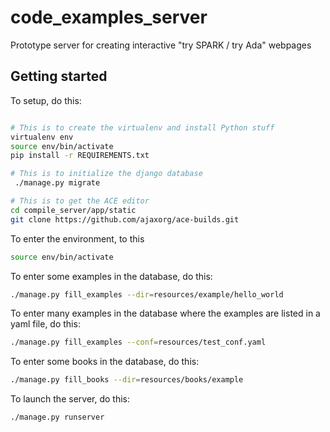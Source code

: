 # code_examples_server

Prototype server for creating interactive "try SPARK / try Ada" webpages

## Getting started

To setup, do this:
```sh

# This is to create the virtualenv and install Python stuff
virtualenv env
source env/bin/activate
pip install -r REQUIREMENTS.txt

# This is to initialize the django database
 ./manage.py migrate

# This is to get the ACE editor
cd compile_server/app/static
git clone https://github.com/ajaxorg/ace-builds.git
```

To enter the environment, to this
```sh
source env/bin/activate
```

To enter some examples in the database, do this:
```sh
./manage.py fill_examples --dir=resources/example/hello_world
```

To enter many examples in the database where the examples are listed in a yaml file, do this:
```sh
./manage.py fill_examples --conf=resources/test_conf.yaml
```

To enter some books in the database, do this:
```sh
./manage.py fill_books --dir=resources/books/example
```

To launch the server, do this:
```sh
./manage.py runserver
```
